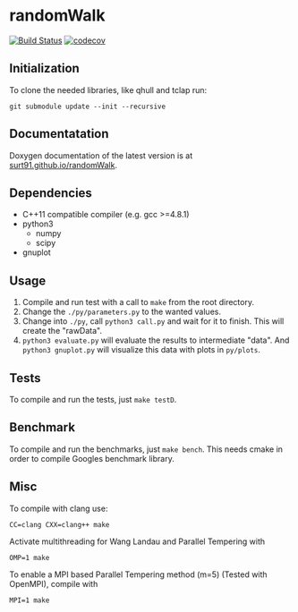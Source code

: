 randomWalk
==========

[![Build Status](https://travis-ci.com/surt91/randomWalk.svg?token=KcmDorpEqtSzJp2wyhgU&branch=master)](https://travis-ci.com/surt91/randomWalk)
[![codecov](https://codecov.io/gh/surt91/randomWalk/branch/master/graph/badge.svg?token=EW5j2uy4vc)](https://codecov.io/gh/surt91/randomWalk)

## Initialization

To clone the needed libraries, like qhull and tclap run:

    git submodule update --init --recursive


## Documentatation

Doxygen documentation of the latest version is at [surt91.github.io/randomWalk](https://surt91.github.io/randomWalk).


## Dependencies

* C++11 compatible compiler (e.g. gcc >=4.8.1)
* python3
    * numpy
    * scipy
* gnuplot


## Usage

1. Compile and run test with a call to `make` from the root directory.
2. Change the `./py/parameters.py` to the wanted values.
3. Change into `./py`, call `python3 call.py` and wait for it to finish.
   This will create the "rawData".
4. `python3 evaluate.py` will evaluate the results to intermediate "data".
    And `python3 gnuplot.py` will visualize this data with plots in `py/plots`.

## Tests

To compile and run the tests, just `make testD`.

## Benchmark

To compile and run the benchmarks, just `make bench`.
This needs cmake in order to compile Googles benchmark library.

## Misc

To compile with clang use:

    CC=clang CXX=clang++ make

Activate multithreading for Wang Landau and Parallel Tempering with

    OMP=1 make

To enable a MPI based Parallel Tempering method (m=5) (Tested with OpenMPI),
compile with

    MPI=1 make
